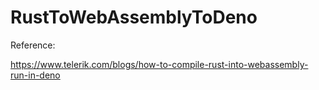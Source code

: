 # RustToWebAssemblyToDeno

Reference:

https://www.telerik.com/blogs/how-to-compile-rust-into-webassembly-run-in-deno


